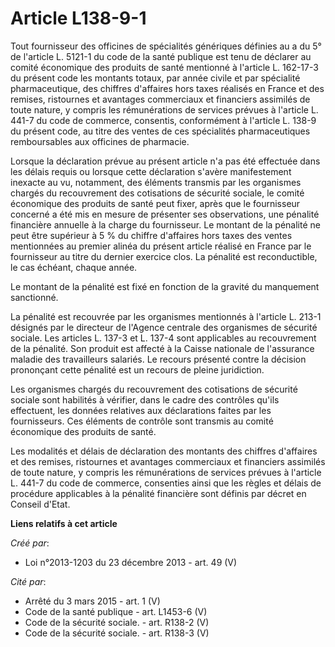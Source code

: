 # Article L138-9-1

Tout fournisseur des officines de spécialités génériques définies au a du 5° de l'article L. 5121-1 du code de la santé
publique est  tenu de déclarer au comité économique des produits de santé mentionné à  l'article L. 162-17-3 du présent code
les montants totaux, par année  civile et par spécialité pharmaceutique, des chiffres d'affaires hors  taxes réalisés en
France et des remises, ristournes et avantages  commerciaux et financiers assimilés de toute nature, y compris les
rémunérations de services prévues à l'article L. 441-7 du code de commerce,  consentis, conformément à l'article L. 138-9 du
présent code, au titre  des ventes de ces spécialités pharmaceutiques remboursables aux  officines de pharmacie. 

Lorsque la déclaration  prévue au présent article n'a pas été effectuée dans les délais requis  ou lorsque cette déclaration
s'avère manifestement inexacte au vu,  notamment, des éléments transmis par les organismes chargés du  recouvrement des
cotisations de sécurité sociale, le comité économique  des produits de santé peut fixer, après que le fournisseur concerné a
été mis en mesure de présenter ses observations, une pénalité financière  annuelle à la charge du fournisseur. Le montant de
la pénalité ne peut  être supérieur à 5 % du chiffre d'affaires hors taxes des ventes  mentionnées au premier alinéa du
présent article réalisé en France par  le fournisseur au titre du dernier exercice clos. La pénalité est  reconductible, le
cas échéant, chaque année. 

Le montant de la pénalité est fixé en fonction de la gravité du manquement sanctionné. 

La pénalité est recouvrée par les organismes mentionnés à l'article L.  213-1 désignés par le directeur de l'Agence centrale
des organismes de  sécurité sociale. Les articles L. 137-3 et L. 137-4 sont applicables au  recouvrement de la pénalité. Son
produit est affecté à la Caisse  nationale de l'assurance maladie des travailleurs salariés. Le recours  présenté contre la
décision prononçant cette pénalité est un recours de  pleine juridiction. 

Les organismes chargés du  recouvrement des cotisations de sécurité sociale sont habilités à  vérifier, dans le cadre des
contrôles qu'ils effectuent, les données  relatives aux déclarations faites par les fournisseurs. Ces éléments de  contrôle
sont transmis au comité économique des produits de santé. 

Les modalités et délais de déclaration des montants des chiffres  d'affaires et des remises, ristournes et avantages
commerciaux et  financiers assimilés de toute nature, y compris les rémunérations de  services prévues à l'article L. 441-7
du code de commerce,  consenties ainsi que les règles et délais de procédure applicables à la  pénalité financière sont
définis par décret en Conseil d'Etat.

**Liens relatifs à cet article**

_Créé par_:

  - Loi n°2013-1203 du 23 décembre 2013 - art. 49 (V)

_Cité par_:

  - Arrêté du 3 mars 2015 - art. 1 (V)
  - Code de la santé publique - art. L1453-6 (V)
  - Code de la sécurité sociale. - art. R138-2 (V)
  - Code de la sécurité sociale. - art. R138-3 (V)

